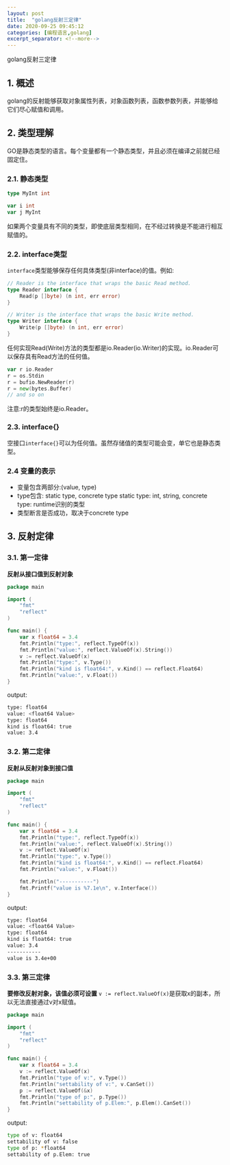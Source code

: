 ```yaml
---
layout: post
title:  "golang反射三定律"
date: 2020-09-25 09:45:12
categories: [编程语言,golang]
excerpt_separator: <!--more-->
---
```

golang反射三定律
<!--more-->

## 1. 概述
golang的反射能够获取对象属性列表，对象函数列表，函数参数列表，并能够给它们尽心赋值和调用。

## 2. 类型理解
GO是静态类型的语言。每个变量都有一个静态类型，并且必须在编译之前就已经固定住。


### 2.1. 静态类型
```go
type MyInt int

var i int
var j MyInt
```
如果两个变量具有不同的类型，即使底层类型相同，在不经过转换是不能进行相互赋值的。

### 2.2. interface类型
`interface`类型能够保存任何具体类型(非interface)的值。例如:
```go
// Reader is the interface that wraps the basic Read method.
type Reader interface {
    Read(p []byte) (n int, err error)
}

// Writer is the interface that wraps the basic Write method.
type Writer interface {
    Write(p []byte) (n int, err error)
}
```
任何实现Read(Write)方法的类型都是io.Reader(io.Writer)的实现。io.Reader可以保存具有Read方法的任何值。
```go
var r io.Reader
r = os.Stdin
r = bufio.NewReader(r)
r = new(bytes.Buffer)
// and so on
```
注意:r的类型始终是io.Reader。

### 2.3. interface{}
空接口`interface{}`可以为任何值。虽然存储值的类型可能会变，单它也是静态类型。


### 2.4 变量的表示
* 变量包含两部分:(value, type)
* type包含: static type, concrete type
  static type: int, string, 
  concrete type: runtime识别的类型
* 类型断言是否成功，取决于concrete type

## 3. 反射定律

### 3.1. 第一定律
**反射从接口值到反射对象**
```go
package main

import (
	"fmt"
	"reflect"
)

func main() {
	var x float64 = 3.4
	fmt.Println("type:", reflect.TypeOf(x))
	fmt.Println("value:", reflect.ValueOf(x).String())
	v := reflect.ValueOf(x)
	fmt.Println("type:", v.Type())
	fmt.Println("kind is float64:", v.Kind() == reflect.Float64)
	fmt.Println("value:", v.Float())
}
```
output:
```bash
type: float64
value: <float64 Value>
type: float64
kind is float64: true
value: 3.4
```

### 3.2. 第二定律
**反射从反射对象到接口值**
```go
package main

import (
	"fmt"
	"reflect"
)

func main() {
	var x float64 = 3.4
	fmt.Println("type:", reflect.TypeOf(x))
	fmt.Println("value:", reflect.ValueOf(x).String())
	v := reflect.ValueOf(x)
	fmt.Println("type:", v.Type())
	fmt.Println("kind is float64:", v.Kind() == reflect.Float64)
	fmt.Println("value:", v.Float())

	fmt.Println("-----------")
	fmt.Printf("value is %7.1e\n", v.Interface())
}
```
output:
```bash
type: float64
value: <float64 Value>
type: float64
kind is float64: true
value: 3.4
-----------
value is 3.4e+00
```

### 3.3. 第三定律
**要修改反射对象，该值必须可设置**
`v := reflect.ValueOf(x)`是获取x的副本，所以无法直接通过v对x赋值。
```go
package main

import (
	"fmt"
	"reflect"
)

func main() {
	var x float64 = 3.4
	v := reflect.ValueOf(x)
	fmt.Println("type of v:", v.Type())
	fmt.Println("settability of v:", v.CanSet())
	p := reflect.ValueOf(&x)
	fmt.Println("type of p:", p.Type())
	fmt.Println("settability of p.Elem:", p.Elem().CanSet())
}
```
output:
```bash
type of v: float64
settability of v: false
type of p: *float64
settability of p.Elem: true
```


